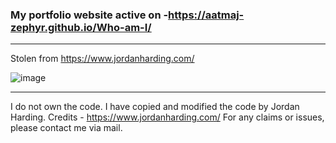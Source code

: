 ### My portfolio website active on -https://aatmaj-zephyr.github.io/Who-am-I/



______


Stolen from https://www.jordanharding.com/


![image](https://user-images.githubusercontent.com/83284294/150624724-eab5f669-4661-4fbe-b24a-5252b607f861.png)

____
I do not own the code. I have copied and modified the code by Jordan Harding. Credits - https://www.jordanharding.com/
For any claims or issues, please contact me via mail.

